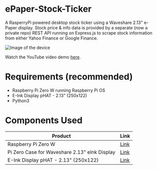 # ePaper-Stock-Ticker

A RasperryPi powered desktop stock ticker using a Waveshare 2.13" e-Paper display. Stock price & info data is provided by a separate (now a private repo) REST API running on Express.js to scrape stock information from either Yahoo Finance or Google Finance. 

![Image of the device](https://i.imgur.com/SJTKR0b.jpeg)

Watch the YouTube video demo [here](https://www.youtube.com/watch?v=EPe9F5etSSY).

# Requirements (recommended)
* Raspberry Pi Zero W running Raspberry Pi OS
* E-Ink Display pHAT - 2.13" (250x122)
* Python3

# Components Used
| Product      | Link |
| ----------- | ----------- |
| Raspberry Pi Zero W | [Link](https://thepihut.com/products/raspberry-pi-zero-w) |
| Pi Zero Case for Waveshare 2.13" eInk Display | [Link](https://thepihut.com/products/pi-zero-case-for-waveshare-2-13-eink-display?variant=39599963242691)       |
| E-Ink Display pHAT - 2.13" (250x122) | [Link](https://thepihut.com/products/eink-display-phat-2-13-250x122?variant=20063071567934)        |
